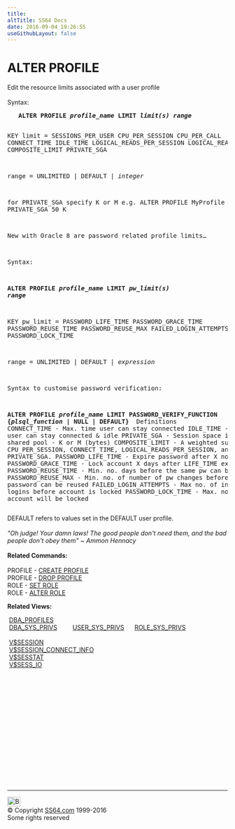 ```yaml
---
title:
altTitle: SS64 Docs
date: 2016-09-04 19:26:55
useGithubLayout: false
---
```

<!-- #BeginLibraryItem "/Library/head_ora.lbi" --><!-- #EndLibraryItem --><h1>ALTER PROFILE</h1> 
<p>Edit the resource limits associated with a user profile<br>
  <br>
  Syntax:</p>
<pre>   <b>ALTER PROFILE <i>profile_name </i>LIMIT <i>limit(s) range</i></b>

KEY
   limit  =  SESSIONS_PER_USER
             CPU_PER_SESSION
             CPU_PER_CALL
             CONNECT_TIME
             IDLE_TIME
             LOGICAL_READS_PER_SESSION
             LOGICAL_READS_PER_CALL
             COMPOSITE_LIMIT
             PRIVATE_SGA

   range  =  UNLIMITED | DEFAULT | <i>integer</i>

for PRIVATE_SGA specify K or M
e.g.
ALTER PROFILE MyProfile LIMIT PRIVATE_SGA 50 K

New with Oracle 8 are password related profile limits…

Syntax:

   <b>ALTER PROFILE <i>profile_name</i> LIMIT <i>pw_limit(s) range</i></b>

KEY
  pw_limit = PASSWORD_LIFE_TIME
             PASSWORD_GRACE_TIME
             PASSWORD_REUSE_TIME
             PASSWORD_REUSE_MAX
             FAILED_LOGIN_ATTEMPTS
             PASSWORD_LOCK_TIME

   range  =  UNLIMITED | DEFAULT | <i>expression</i>

Syntax to customise password verification:

   <b>ALTER PROFILE <i>profile_name</i> LIMIT PASSWORD_VERIFY_FUNCTION {<i>plsql_function</i></b> <b>| NULL | DEFAULT}
</b>
Definitions
   CONNECT_TIME - Max. time user can stay connected 
   IDLE_TIME    - Max. time user can stay connected &amp; idle
   PRIVATE_SGA  - Session space in the shared pool - K or M (bytes)
   COMPOSITE_LIMIT - A weighted sum of CPU_PER_SESSION, CONNECT_TIME, LOGICAL_READS_PER_SESSION, and PRIVATE_SGA. 
   PASSWORD_LIFE_TIME  - Expire password after X no of days
   PASSWORD_GRACE_TIME - Lock account X days after LIFE_TIME expires.
   PASSWORD_REUSE_TIME - Min. no. days before the same pw can be reused
   PASSWORD_REUSE_MAX  - Min. no. of number of pw changes before the current password can be reused
   FAILED_LOGIN_ATTEMPTS - Max no. of incorrect logins before account is locked
   PASSWORD_LOCK_TIME  - Max. no. of days an account will be locked </pre>
<p>DEFAULT refers to values set in the DEFAULT user profile.<br>
  <br>
<i class="quote">"Oh judge! Your damn laws! The good people don't need them, and the bad people don't obey them" ~ Ammon Hennacy</i><br>
  <br>
  <b> Related Commands:<br>
  <br>
  </b>PROFILE - <a href="profile_c.html">CREATE PROFILE</a> <br>
  PROFILE - <a href="profile_d.html">DROP PROFILE</a><br>
  ROLE - <a href="role_s.html">SET ROLE</a> <br>
  ROLE - <a href="role_a.html">ALTER ROLE</a></p>
<p><b>Related Views:</b></p>
<p class="code">&nbsp;<a href="../orad/DBA_PROFILES.html">DBA_PROFILES</a><br> 
&nbsp;<a href="../orad/DBA_SYS_PRIVS.html">DBA_SYS_PRIVS</a>&nbsp;&nbsp;&nbsp;&nbsp;&nbsp;&nbsp;&nbsp;&nbsp;&nbsp;<a href="../orad/USER_SYS_PRIVS.html">USER_SYS_PRIVS</a>&nbsp;&nbsp;&nbsp;&nbsp;&nbsp;&nbsp;<a href="../orad/ROLE_SYS_PRIVS.html">ROLE_SYS_PRIVS</a> <br>
  <br> 
&nbsp;<a href="../orav/V$SESSION.html">V$SESSION</a><br> 
&nbsp;<a href="../orav/V$SESSION_CONNECT_INFO.html">V$SESSION_CONNECT_INFO</a><br> 
&nbsp;<a href="../orav/V$SESSTAT.html">V$SESSTAT</a><br> 
&nbsp;<a href="../orav/V$SESS_IO.html">V$SESS_IO</a></p><!-- #BeginLibraryItem "/Library/foot_ora.lbi" --><p>
<!-- oracle-footer -->
<ins class="adsbygoogle" style="display:inline-block;width:300px;height:250px" data-ad-client="ca-pub-6140977852749469" data-ad-slot="4275490898"></ins>
<script>
(adsbygoogle = window.adsbygoogle || []).push({});
</script></p>
<hr>
<div id="bl" class="footer"><a href="profile_a.html#"><img src="../images/top.png" width="30" height="22" alt="Back to the Top"></a></div>
<div id="br" class="footer, tagline">© Copyright <a href="../index.html">SS64.com</a> 1999-2016<br>
Some rights reserved</div><!-- #EndLibraryItem -->

